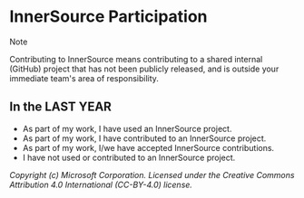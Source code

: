 # InnerSource Participation

> [!NOTE]  
> Contributing to InnerSource means contributing to a shared internal (GitHub) project that has not been publicly released, and is outside your immediate team's area of responsibility.

## In the LAST YEAR

- As part of my work, I have used an InnerSource project.
- As part of my work, I have contributed to an InnerSource project.
- As part of my work, I/we have accepted InnerSource contributions.
- I have not used or contributed to an InnerSource project.

_Copyright (c) Microsoft Corporation. Licensed under the Creative Commons Attribution 4.0 International (CC-BY-4.0) license._
